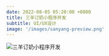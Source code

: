 ```yaml
---
date: 2022-08-05 05:20:00 +0800
title: 三羊订奶小程序开发
subtitle: UI/UX设计
image: '/images/sanyang-preview.png'
---
```

![三羊订奶小程序开发](/images/san-yang-cn.jpg)